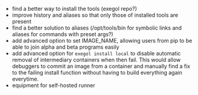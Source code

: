 - find a better way to install the tools (exegol repo?)
- improve history and aliases so that only those of installed tools are present
- find a better solution to aliases (/opt/tools/bin for symbolic links and aliases for commands with preset args?)
- add advanced option to set IMAGE_NAME, allowing users from pip to be able to join alpha and beta programs easily
- add advanced option for `exegol install local` to disable automatic removal of intermediary containers when then fail. This would allow debuggers to commit an image from a container and manually find a fix to the failing install function without having to build everything again everytime.
- equipment for self-hosted runner